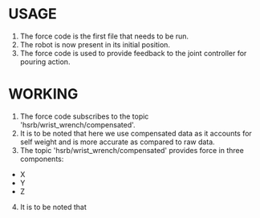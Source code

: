 # USAGE
1. The force code is the first file that needs to be run.
2. The robot is now present in its initial position. 
3. The force code is used to  provide feedback to the joint controller for pouring action. 

# WORKING
1. The force code subscribes to the topic 'hsrb/wrist_wrench/compensated'.
2. It is to be noted that here we use compensated data as it accounts for self weight and is more accurate as compared to raw data.
3. The topic 'hsrb/wrist_wrench/compensated' provides force in three components:
- X
- Y
- Z
4. It is to be noted that 
